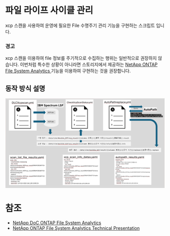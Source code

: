 # 파일 라이프 사이클 관리
xcp 스캔을 사용하여 운영에 필요한 File 수명주기 관리 기능을 구현하는 스크립트 입니다.

### 경고
xcp 스캔을 이용하여 file 정보를 주기적으로 수집하는 행위는 일반적으로 권장하지 않습니다.
이번처럼 특수한 상황이 아니라면 스토리지에서 제공하는 [ NetApp ONTAP File System Analytics ](https://docs.netapp.com/us-en/ontap/concept_nas_file_system_analytics_overview.html#learn-more-about-file-system-analytics) 기능을 이용하여 구현하는 것을 권장합니다.

## 동작 방식 설명
![FLM](./Images/FLM.png)


# 참조
- [ NetApp DoC ONTAP File System Analytics ](https://docs.netapp.com/us-en/ontap/concept_nas_file_system_analytics_overview.html#learn-more-about-file-system-analytics)
- [ NetApp ONTAP File System Analytics Technical Presentation](./Images/NetApp%20ONTAP%20File%20System%20Analytics%20Technical%20Presentation%20(3).pdf)